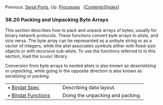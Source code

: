 

Previous: [Serial Ports](Serial-Ports.html), Up: [Processes](Processes.html)   \[[Contents](index.html#SEC_Contents "Table of contents")]\[[Index](Index.html "Index")]

### 38.20 Packing and Unpacking Byte Arrays

This section describes how to pack and unpack arrays of bytes, usually for binary network protocols. These functions convert byte arrays to alists, and vice versa. The byte array can be represented as a unibyte string or as a vector of integers, while the alist associates symbols either with fixed-size objects or with recursive sub-alists. To use the functions referred to in this section, load the `bindat` library.

Conversion from byte arrays to nested alists is also known as *deserializing* or *unpacking*, while going in the opposite direction is also known as *serializing* or *packing*.

|                                             |    |                                  |
| :------------------------------------------ | -- | :------------------------------- |
| • [Bindat Spec](Bindat-Spec.html)           |    | Describing data layout.          |
| • [Bindat Functions](Bindat-Functions.html) |    | Doing the unpacking and packing. |
